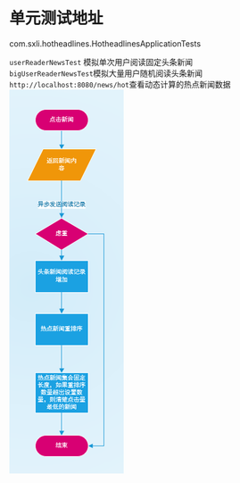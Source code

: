 # 单元测试地址
com.sxli.hotheadlines.HotheadlinesApplicationTests

`userReaderNewsTest` 模拟单次用户阅读固定头条新闻  
`bigUserReaderNewsTest`模拟大量用户随机阅读头条新闻  
`http://localhost:8080/news/hot`查看动态计算的热点新闻数据  
![Image text](https://github.com/dismasson/Hot-Headlines/blob/master/%E6%B5%81%E7%A8%8B%E5%9B%BE.PNG)